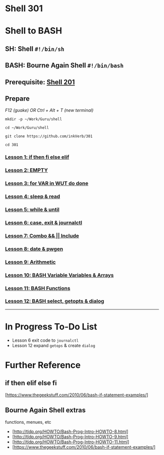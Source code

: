 # Shell 301
# Shell to BASH
## SH: Shell `#!/bin/sh`
## BASH: Bourne Again Shell `#!/bin/bash`

## Prerequisite: [Shell 201](https://github.com/inkVerb/Guru/tree/master/201-shell)

## Prepare

*F12 (guake) OR Ctrl + Alt + T (new terminal)*

`mkdir -p ~/Work/Guru/shell`

`cd ~/Work/Guru/shell`

`git clone https://github.com/inkVerb/301`

`cd 301`

### [Lesson 1: if then fi else elif](https://github.com/inkVerb/guru/blob/master/301-shell/Lesson-01.md)

### [Lesson 2: EMPTY](https://github.com/inkVerb/guru/blob/master/301-shell/Lesson-02.md)

### [Lesson 3: for VAR in WUT do done](https://github.com/inkVerb/guru/blob/master/301-shell/Lesson-03.md)

### [Lesson 4: sleep & read](https://github.com/inkVerb/guru/blob/master/301-shell/Lesson-04.md)

### [Lesson 5: while & until](https://github.com/inkVerb/guru/blob/master/301-shell/Lesson-05.md)

### [Lesson 6: case, exit & journalctl](https://github.com/inkVerb/guru/blob/master/301-shell/Lesson-06.md)

### [Lesson 7: Combo && || Include](https://github.com/inkVerb/guru/blob/master/301-shell/Lesson-07.md)

### [Lesson 8: date & pwgen](https://github.com/inkVerb/guru/blob/master/301-shell/Lesson-08.md)

### [Lesson 9: Arithmetic](https://github.com/inkVerb/guru/blob/master/301-shell/Lesson-09.md)

### [Lesson 10: BASH Variable Variables & Arrays](https://github.com/inkVerb/guru/blob/master/301-shell/Lesson-10.md)

### [Lesson 11: BASH Functions](https://github.com/inkVerb/guru/blob/master/301-shell/Lesson-11.md)

### [Lesson 12: BASH select, getopts & dialog](https://github.com/inkVerb/guru/blob/master/301-shell/Lesson-12.md)
___

# In Progress To-Do List
- Lesson 6 exit code to `journalctl`
- Lesson 12 expand `getops` & create `dialog`

# Further Reference

## if then elif else fi
[https://www.thegeekstuff.com/2010/06/bash-if-statement-examples/]

## Bourne Again Shell extras
functions, menues, etc
- [http://tldp.org/HOWTO/Bash-Prog-Intro-HOWTO-8.html]
- [http://tldp.org/HOWTO/Bash-Prog-Intro-HOWTO-9.html]
- [http://tldp.org/HOWTO/Bash-Prog-Intro-HOWTO-11.html]
- [https://www.thegeekstuff.com/2010/06/bash-if-statement-examples/]

